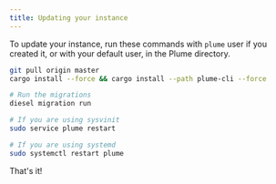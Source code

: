```yaml
---
title: Updating your instance
---
```


To update your instance, run these commands with `plume` user if you created it, or with your default user, in the Plume directory.

```bash
git pull origin master
cargo install --force && cargo install --path plume-cli --force

# Run the migrations
diesel migration run

# If you are using sysvinit
sudo service plume restart

# If you are using systemd
sudo systemctl restart plume
```

That's it!
